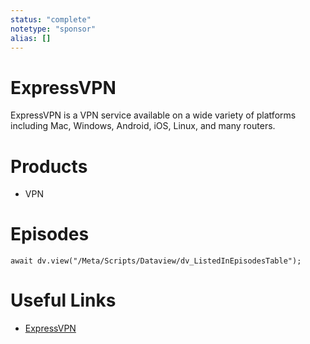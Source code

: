 ```yaml
---
status: "complete"
notetype: "sponsor"
alias: []
---
```

# ExpressVPN
ExpressVPN is a VPN service available on a wide variety of platforms including Mac, Windows, Android, iOS, Linux, and many routers.

# Products
- VPN

# Episodes
```dataviewjs
await dv.view("/Meta/Scripts/Dataview/dv_ListedInEpisodesTable");
```
# Useful Links
- [ExpressVPN](https://www.expressvpn.com/automators)